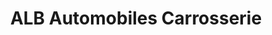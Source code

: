 ---
title: "ALB Automobiles Carrosserie"
url: /condamine/alb-automobiles-carrosserie/
shop: Autowerkstatt
---
